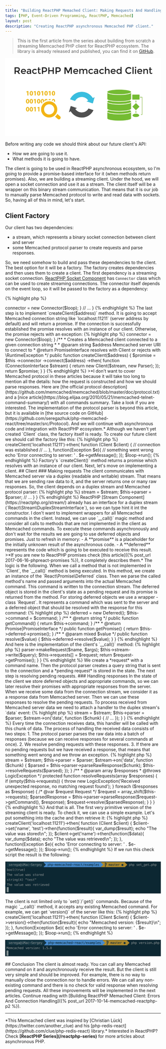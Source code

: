 ```yaml
---
title: "Building ReactPHP Memached Client: Making Requests And Handling Responses"
tags: [PHP, Event-Driven Programming, ReactPHP, Memcached]
layout: post
description: "Creating ReactPHP asynchronous Memcached PHP client."
---
```


>This is the first article from the series about building from scratch a streaming Memcached PHP client for ReactPHP ecosystem. The library is already released and published, you can find it on [GitHub](https://github.com/seregazhuk/php-react-memcached).

<p class="text-center image">
    <img src="/assets/images/posts/reactphp-memcached/logo1.png" alt="logo" class="">
</p>

Before writing any code we should think about our future client's API:

- How we are going to use it.
- What methods it is going to have.

The client is going to be used in ReactPHP asynchronous ecosystem, so I'm going to provide a promise-based interface for it (when methods return promises). Also, we are building a streaming client. Under the hood, we will open a socket connection and use it as a stream. The client itself will be a wrapper on this binary stream communication. That means that it is our job to manually parse Memcached protocol to write and read data with sockets. So, having all of this in mind, let's start.

## Client Factory
Our client has two dependencies: 
- a stream, which represents a binary socket connection between client and server
- some Memcached protocol parser to create requests and parse responses.

So, we need somehow to build and pass these dependencies to the client. The best option for it will be a factory. The factory creates dependencies and then uses them to create a client. The first dependency is a streaming socket connection. [ReactPHP Socket Component](https://reactphp.org/socket/) has `Connector` class which can be used to create streaming connections. The connector itself depends on the event loop, so it will be passed to the factory as a dependency:

{% highlight php %}
<?php
namespace seregazhuk\React\Memcached;

use React\EventLoop\LoopInterface;
use React\Socket\Connector;

class Factory
{
    private $connector;

    /**
     * @param LoopInterface $loop
     */
    public function __construct(LoopInterface $loop)
    {
        $this->connector = new Connector($loop);
    }

    // ...
}
{% endhighlight %}

The last step is to implement `createClient($address)` method. It is going to accept Memcached connection string like `localhost:11211` (server address by default) and will return a promise. If the connection is successfully established the promise resolves with an instance of our client. Otherwise, the promise rejects with an exception:

{% highlight php %}
<?php
namespace seregazhuk\React\Memcached;

use React\EventLoop\LoopInterface;
use React\Promise\PromiseInterface;
use React\Socket\ConnectionInterface;
use React\Socket\Connector;
use seregazhuk\React\Memcached\Protocol\Parser;
use seregazhuk\React\Memcached\Protocol\Response\Factory as ResponseFactory;
use seregazhuk\React\Memcached\Protocol\Request\Factory as RequestFactory;

class Factory
{
    private $connector;

    /**
     * @param LoopInterface $loop
     */
    public function __construct(LoopInterface $loop)
    {
        $this->connector = new Connector($loop);
    }

    /**
     * Creates a Memcached client connected to a given connection string
     *
     * @param string $address Memcached server URI to connect to
     * @return PromiseInterface resolves with Client or rejects with \RuntimeException
     */
    public function createClient($address)
    {
        $promise = $this
            ->connector
            ->connect($address)
            ->then(
                function (ConnectionInterface $stream) {
                    return new Client($stream, new Parser);
                });

        return $promise;
    }
}
{% endhighlight %}

>*I don't want to cover Memcached protocol in these articles because it will take too long to mention all the details: how the request is constructed and how we should parse responses. Here are [the official protocol description](https://github.com/memcached/memcached/blob/master/doc/protocol.txt) and a [nice article](https://blog.elijaa.org/2010/05/21/memcached-telnet-command-summary/) with all commands summary. Take a look if you are interested. The implementation of the protocol parser is beyond this article, but it is available in [the source code on GitHub](https://github.com/seregazhuk/php-memcached-react/tree/master/src/Protocol). And we will continue with asynchronous code and integration with ReactPHP ecosystem.*

Although we haven't yet created `Client` class, the factory itself is ready. To create our future client we should call the factory like this:

{% highlight php %}
<?php

use seregazhuk\React\Memcached\Factory;
use seregazhuk\React\Memcached\Client;

require '../vendor/autoload.php';

$loop = React\EventLoop\Factory::create();
$factory = new Factory($loop);

$factory->createClient('localhost:11211')->then(
    function (Client $client) {
        // connection was established
        // ...
    },
    function(Exception $e){
        // something went wrong
        echo 'Error connecting to server: ' . $e->getMessage();
    });

$loop->run();
{% endhighlight %}

Factory's `createClient()` method returns a promise which resolves with an instance of our client. Next, let's move on implementing a client.

## Client 

### Making requests

The client communicates with Memcached server via a duplex (readable and writable) stream. That means that we are sending raw data to it, and the server returns one or many raw responses.

So, the client depends on a duplex stream and Memcached protocol parser:

{% highlight php %}
<?php

namespace seregazhuk\React\Memcached;

use LogicException;
use React\Promise\Promise;
use React\Promise\PromiseInterface;
use React\Stream\DuplexStreamInterface;
use seregazhuk\React\Memcached\Protocol\Parser;

class Client
{
    /**
     * @var Parser
     */
    protected $parser;

    /**
     * @var DuplexStreamInterface
     */
    private $stream;

    /**
     * @param DuplexStreamInterface $stream
     * @param Parser $parser
     */
    public function __construct(DuplexStreamInterface $stream, Parser $parser)
    {

        $this->stream = $stream;
        $this->parser = $parser;

        // ... 
    }
}
{% endhighlight %}

ReactPHP [Stream Component](https://reactphp.org/stream/) already has an interface for a duplex stream (`React\Stream\DuplexStreamInterface`), so we can type hint it int the constructor. I don't want to implement wrappers for all Memcached commands in the client. Instead, we can use `__call()` magic method and consider all calls to methods that are not implemented in the client as Memcached commands. 

To execute these commands asynchronously and don't wait for the results we are going to use deferred objects and promises. Just to refresh in memory:

 - A **promise** is a placeholder for the initially unknown result of the asynchronous code.
 - A **deferred** represents the code which is going to be executed to receive this result.

>*If you are new to ReactPHP promises check [this article]({% post_url 2017-06-16-phpreact-promises %}), it completely describes them.*

The logic is the following. When we call a method that is not implemented in `Client`, the `__call()` method is being executed. In this method, we create an instance of the `React\Promise\Deferred` class. Then we parse the called method's name and passed arguments into the actual Memcached command. This command is written to the connection stream. The deferred object is stored in the client's state as a pending request and its promise is returned from the method. For storing deferred objects we use a wrapper - class `Request`. It represents a command which was sent to the server and a deferred object that should be resolved with the response for this command:

{% highlight php %}
<?php

namespace seregazhuk\React\Memcached;

use React\Promise\Deferred;
use React\Promise\Promise;
use React\Promise\PromiseInterface;

class Request
{
    /**
     * @var Deferred
     */
    private $deferred;

    /**
     * @var string
     */
    private $command;

    /**
     * @param string $command
     */
    public function __construct($command)
    {
        $this->deferred = new Deferred();
        $this->command = $command;
    }

    /**
     * @return string
     */
    public function getCommand()
    {
        return $this->command;
    }

    /**
     * @return Promise|PromiseInterface
     */
    public function getPromise()
    {
        return $this->deferred->promise();
    }

    /**
     * @param mixed $value
     */
    public function resolve($value)
    {
        $this->deferred->resolve($value);
    }
}

{% endhighlight %}

And here is the implementation of the client's `__call()` method:

{% highlight php %}
<?php

class Client
{
    // ...

    /**
     * @param string $name
     * @param array $args
     * @return Promise|PromiseInterface
     */
    public function __call($name, $args)
    {
        $request = new Request($name);

        $query = $this->parser->makeRequest($name, $args);
        $this->stream->write($query);
        $this->requests[] = $request;

        return $request->getPromise();
    }
}
{% endhighlight %}

We create a *request* with a command name. Then the protocol parser creates a query string that is sent to the connection and a *pending request* is stored in the state. The next step is resolving pending requests.

### Handling responses

In the state of the client we store deferred objects and appropriate commands, so we can later resolve their promises with appropriate responses from the server. When we receive some data from the connection stream, we consider it as a response data from Memcached server. Then we can use these responses to resolve the pending requests.

To process received from Memcached server data we need to attach a handler to the duplex stream's `data` event:

{% highlight php %}
<?php

class Client
{
    // ...

    /**
     * @param DuplexStreamInterface $stream
     * @param Parser $parser
     */
    public function __construct(DuplexStreamInterface $stream, Parser $parser)
    {
        $this->stream = $stream;
        $this->parser = $parser;

        $stream->on('data', function ($chunk) {
            // ...
        });

    }
}
{% endhighlight %}

Every time the connection receives data, this handler will be called with this chunk of data. The process of handling the received data consists of two steps:

1. The protocol parser parses the raw data into a batch of responses (because we can receive responses for several commands at once).
2. We resolve pending requests with these responses. 
3. If there are no pending requests but we have received a response, that means that something went wrong and we throw an exception.

{% highlight php %}
<?php

class Client
{
    // ...

    /**
     * @param DuplexStreamInterface $stream
     * @param Parser $parser
     */
    public function __construct(DuplexStreamInterface $stream, Parser $parser)
    {
        $this->stream = $stream;
        $this->parser = $parser;

        $stream->on('data', function ($chunk) {
            $parsed = $this->parser->parseRawResponse($chunk);
            $this->resolveRequests($parsed);
        });
    }

    /**
     * @param array $responses
     * @throws LogicException
     */
    protected function resolveRequests(array $responses)
    {
        if (empty($this->requests)) {
            throw new LogicException('Received unexpected response, no matching request found');
        }

        foreach ($responses as $response) {
            /* @var $request Request */
            $request = array_shift($this->requests);

            $parsedResponse = $this->parser->parseResponse($request->getCommand(), $response);
            $request->resolve($parsedResponse);
        }
    }
}
{% endhighlight %}

And that is all. The first very primitive version of the streaming client is ready. To check it, we can use a simple example. Let's put something into the cache and then retrieve it:

{% highlight php %}
<?php

use seregazhuk\React\Memcached\Factory;
use seregazhuk\React\Memcached\Client;

require '../vendor/autoload.php';

$loop = React\EventLoop\Factory::create();
$factory = new Factory($loop);

$factory->createClient('localhost:11211')->then(
    function (Client $client) {
        $client->set('name', 'test')->then(function($result){
            var_dump($result);
            echo "The value was stored\n";
        });
        $client->get('name')->then(function($data){
            var_dump($data);
            echo "The value was retrieved\n";
        });
    },
    function(Exception $e){
        echo 'Error connecting to server: ' . $e->getMessage();
    });

$loop->run();
{% endhighlight %}

If we run this check script the result is the following:

<div class="row">
    <p class="col-sm-9 pull-left">
        <img src="/assets/images/posts/reactphp-memcached/set-get-example.png" alt="set-get-example" class="">
    </p>
</div>

The client is not limited only to `set()`/`get()` commands. Because of the magic `__call()` method, it accepts any existing Memcached command. For example, we can get `version()` of the server like this:

{% highlight php %}
<?php

use seregazhuk\React\Memcached\Factory;
use seregazhuk\React\Memcached\Client;

$loop = React\EventLoop\Factory::create();
$factory = new Factory($loop);

$factory->createClient('localhost:11211')->then(
    function (Client $client) {
        $client->version()->then(function($result){
            echo "Memcached version: {$result}\n";
        });
    },
    function(Exception $e){
        echo 'Error connecting to server: ' . $e->getMessage();
    });

$loop->run();
{% endhighlight %}

<div class="row">
    <p class="col-sm-9 pull-left">
        <img src="/assets/images/posts/reactphp-memcached/version.png" alt="version" class="">
    </p>
</div>

## Conclusion

The client is almost ready. You can call any Memcached command on it and asynchronously receive the result. But the client is still very simple  and should be improved. For example, there is no way to manually close the connection nor to handle errors. We can call any non-existing command and there is no check for valid response when resolving pending requests. All these improvements will be implemented in the next articles. 

Continue reading with [Building ReactPHP Memached Client: Errors And Connection Handling]({% post_url 2017-10-14-memcached-reactphp-p2 %}).

<hr>

*This Memcached client was inspired by [Christian Lück](https://twitter.com/another_clue)  and his [php-redis-react](https://github.com/clue/php-redis-react) library.*

Interested in ReactPHP? Check <strong>[ReactPHP Series](/reactphp-series)</strong> for more articles about asynchronous PHP.

